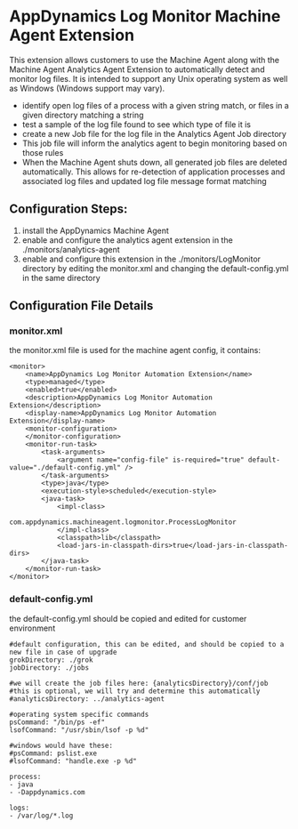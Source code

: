 # AppDynamics Log Monitor Machine Agent Extension

This extension allows customers to use the Machine Agent along with the Machine Agent Analytics Agent Extension to automatically detect and monitor log files. It is intended to support any Unix operating system as well as Windows (Windows support may vary).

* identify open log files of a process with a given string match, or files in a given directory matching a string
* test a sample of the log file found to see which type of file it is 
* create a new Job file for the log file in the Analytics Agent Job directory
* This job file will inform the analytics agent to begin monitoring based on those rules
* When the Machine Agent shuts down, all generated job files are deleted automatically.  This allows for re-detection of application processes and associated log files and updated log file message format matching

## Configuration Steps:
1. install the AppDynamics Machine Agent
2. enable and configure the analytics agent extension in the ./monitors/analytics-agent
3. enable and configure this extension in the ./monitors/LogMonitor directory by editing the monitor.xml and changing the default-config.yml in the same directory

## Configuration File Details

### monitor.xml

the monitor.xml file is used for the machine agent config, it contains:

    <monitor>
        <name>AppDynamics Log Monitor Automation Extension</name>
        <type>managed</type>
        <enabled>true</enabled>
        <description>AppDynamics Log Monitor Automation Extension</description>
        <display-name>AppDynamics Log Monitor Automation Extension</display-name>
        <monitor-configuration>
        </monitor-configuration>
        <monitor-run-task>
            <task-arguments>
                <argument name="config-file" is-required="true" default-value="./default-config.yml" />
            </task-arguments>
            <type>java</type>
            <execution-style>scheduled</execution-style>
            <java-task>
                <impl-class>
                    com.appdynamics.machineagent.logmonitor.ProcessLogMonitor
                </impl-class>
                <classpath>lib</classpath>
                <load-jars-in-classpath-dirs>true</load-jars-in-classpath-dirs>
            </java-task>
        </monitor-run-task>
    </monitor>


### default-config.yml

the default-config.yml should be copied and edited for customer environment

    #default configuration, this can be edited, and should be copied to a new file in case of upgrade
    grokDirectory: ./grok
    jobDirectory: ./jobs

    #we will create the job files here: {analyticsDirectory}/conf/job
    #this is optional, we will try and determine this automatically
    #analyticsDirectory: ../analytics-agent

    #operating system specific commands
    psCommand: "/bin/ps -ef"
    lsofCommand: "/usr/sbin/lsof -p %d"

    #windows would have these:
    #psCommand: pslist.exe
    #lsofCommand: "handle.exe -p %d"

    process:
    - java
    - -Dappdynamics.com

    logs:
    - /var/log/*.log
